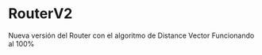 RouterV2
========

Nueva versión del Router con el algoritmo de Distance Vector Funcionando al 100%
